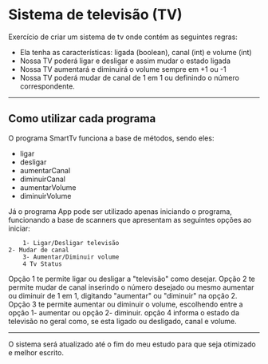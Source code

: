 # Sistema de televisão (TV)

Exercício de criar um sistema de tv onde contém as seguintes regras:

- Ela tenha as características: ligada (boolean), canal (int) e volume (int)
- Nossa TV poderá ligar e desligar e assim mudar o estado ligada
- Nossa TV aumentará e diminuirá o volume sempre em +1 ou -1
- Nossa TV poderá mudar de canal de 1 em 1 ou definindo o número correspondente.

---
## Como utilizar cada programa


O programa SmartTv funciona a base de métodos, sendo eles:

- ligar
- desligar
- aumentarCanal
- diminuirCanal
- aumentarVolume
- diminuirVolume

Já o programa App pode ser utilizado apenas iniciando o programa, funcionando a base de scanners que apresentam as seguintes opções ao iniciar:

        1- Ligar/Desligar televisão
	2- Mudar de canal
        3- Aumentar/Diminuir volume
        4 Tv Status

Opção 1 te permite ligar ou desligar a "televisão" como desejar.
Opção 2 te permite mudar de canal inserindo o número desejado ou mesmo aumentar ou diminuir de 1 em 1, digitando "aumentar" ou "diminuir" na opção 2.
Opção 3 te permite aumentar ou diminuir o volume, escolhendo entre a opção 1- aumentar ou opção 2- diminuir.
opção 4 informa o estado da televisão no geral como, se esta ligado ou desligado, canal e volume.

---

O sistema será atualizado até o fim do meu estudo para que seja otimizado e melhor escrito.